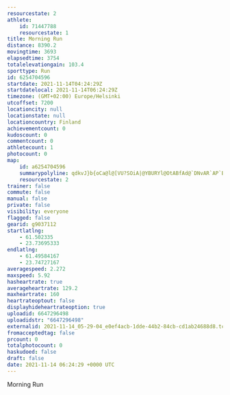 ```yaml
---
resourcestate: 2
athlete:
    id: 71447788
    resourcestate: 1
title: Morning Run
distance: 8390.2
movingtime: 3693
elapsedtime: 3754
totalelevationgain: 103.4
sporttype: Run
id: 6254704596
startdate: 2021-11-14T04:24:29Z
startdatelocal: 2021-11-14T06:24:29Z
timezone: (GMT+02:00) Europe/Helsinki
utcoffset: 7200
locationcity: null
locationstate: null
locationcountry: Finland
achievementcount: 0
kudoscount: 0
commentcount: 0
athletecount: 1
photocount: 0
map:
    id: a6254704596
    summarypolyline: qdkvJ}b{oCa@l@[VU?SOiA|@YBURYl@OtABfAd@`DNvAR`AP`BFlCh@dCRvA@nCGzBEXYl@Kr@MNMAa@e@YG[HOXIv@YdIDhBQ~@KZMLaADiAnAYP{@MYLGJ[fCIVKx@w@vCKXEX_AfEAp@Dh@d@|AXbAF\Bv@AjAGd@CbAI`@KnAGrBOx@Gv@BbBRnCPv@JTRPDZIbAa@jBCVFNd@Lf@t@EPBKHF?`AKlA]x@?TSf@C^GFU|@[|AApCIx@Md@MbAOpC]pCOzB?xAJXXV?f@Ir@a@pAGl@k@dCG|Cq@hIAhBGh@CbA[bEi@rJ]bDCVB^O~B_@pBGjBa@hFYlBGn@Kh@QlCYrBYjD[vCUpA@fAVf@T_@lAm@HWHIJR^Dh@j@x@Zh@@j@`@DPC`ARr@Gp@?Vf@j@fBnA`@hAJLJb@hCvDXVVt@vB~B\t@Z`@Rj@d@f@\Lv@AHCDI@a@I}@@oCFm@TkA@WVg@h@a@t@{@Hm@MsAb@wAVYV}@\u@?_@K[LRDb@e@fC_@zAW`@OKQ{@SiBQaAc@iAi@u@MEIW^yELg@HkAPcAM_Ai@eA_@qAIcAI]Eu@YoA?cAKiADkD`@iAR_CJk@Bu@Ts@Jy@?gACS?w@q@WIUDaBFYDqAL_ARWPg@h@}BHu@V]r@cBLMRe@^kBT}Ad@qAfBiDV]~A}EZe@^aAHe@`@}Ar@_@\a@LYLi@Ea@Ic@Wc@y@sCYcBFc@d@{@n@sCv@_Cl@eAb@{An@qAROt@mBtA{BRs@HM\iA\w@f@eBNuB|@@`@gAf@{CV]b@Yt@@TNd@?RLf@G`AHzAx@Zr@\FVK^aBBkAG}A[mB@_@G}@Do@MoBBe@Kk@AcAIq@EeCDo@Io@@SEiBGc@Sk@AiAWqCBk@Cs@UsA?[Hy@Ee@[i@MoA}@uBIc@?{@McA?cAGcA?oABaBSoBCiADg@CqCLaBNgADWTa@@o@Ps@bAuDLQVqAf@qAXiBx@sBZm@XmA\}@ZsARoAAcADq@x@gELaAAa@JgA@wBEu@LaA@cCIu@M_@D}A[KSPOAOS]OgDw@g@e@k@KQQ_@{AG{AIg@C}@QmCMmAEOMI
    resourcestate: 2
trainer: false
commute: false
manual: false
private: false
visibility: everyone
flagged: false
gearid: g9037112
startlatlng:
    - 61.502335
    - 23.73695333
endlatlng:
    - 61.49584167
    - 23.74727167
averagespeed: 2.272
maxspeed: 5.92
hasheartrate: true
averageheartrate: 129.2
maxheartrate: 160
heartrateoptout: false
displayhideheartrateoption: true
uploadid: 6647296498
uploadidstr: "6647296498"
externalid: 2021-11-14_05-29-04_e0ef4acb-1dde-44b2-84cb-cd1ab24688d8.tcx
fromacceptedtag: false
prcount: 0
totalphotocount: 0
haskudoed: false
draft: false
date: 2021-11-14 06:24:29 +0000 UTC
---
```

Morning Run